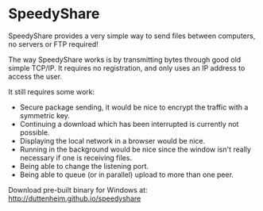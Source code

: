 SpeedyShare
===========

SpeedyShare provides a very simple way to send files between computers, no servers or FTP required!

The way SpeedyShare works is by transmitting bytes through good old simple TCP/IP. It requires no registration, 
and only uses an IP address to access the user.

It still requires some work:
  - Secure package sending, it would be nice to encrypt the traffic with a symmetric key.
  - Continuing a download which has been interrupted is currently not possible.
  - Displaying the local network in a browser would be nice.
  - Running in the background would be nice since the window isn't really necessary if one is receiving files.
  - Being able to change the listening port.
  - Being able to queue (or in parallel) upload to more than one peer.


Download pre-built binary for Windows at:
http://duttenheim.github.io/speedyshare
